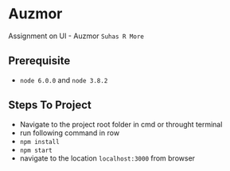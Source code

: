 # Auzmor 
Assignment on UI - Auzmor 
`Suhas R More`
## Prerequisite
* `node 6.0.0` and `node 3.8.2`


## Steps To Project
* Navigate to the project root folder in cmd or throught terminal
* run following command in row
* `npm install`
* `npm start`
* navigate to the location `localhost:3000` from browser
